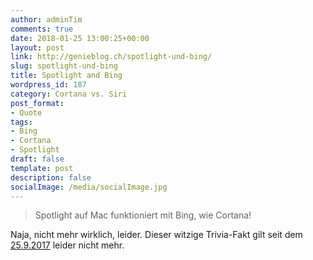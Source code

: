 ```yaml
---
author: adminTim
comments: true
date: 2018-01-25 13:00:25+00:00
layout: post
link: http://genieblog.ch/spotlight-und-bing/
slug: spotlight-und-bing
title: Spotlight and Bing
wordpress_id: 187
category: Cortana vs. Siri
post_format:
- Quote
tags:
- Bing
- Cortana
- Spotlight
draft: false
template: post
description: false
socialImage: /media/socialImage.jpg
---
```




<blockquote>Spotlight auf Mac funktioniert mit Bing, wie Cortana!</blockquote>





Naja, nicht mehr wirklich, leider. Dieser witzige Trivia-Fakt gilt seit dem [25.9.2017](http://www.maclife.de/news/apple-wirft-bing-siri-spotlight-10096137.html) leider nicht mehr.
